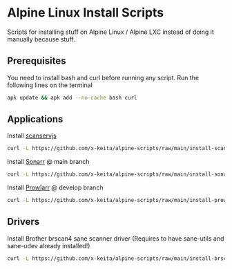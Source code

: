 # Alpine Linux Install Scripts

Scripts for installing stuff on Alpine Linux / Alpine LXC instead of doing it manually because stuff.

## Prerequisites

You need to install bash and curl before running any script. Run the following lines on the terminal

```bash
apk update && apk add --no-cache bash curl
```
## Applications

Install [scanservjs](https://github.com/sbs20/scanservjs)

```bash
curl -L https://github.com/x-keita/alpine-scripts/raw/main/install-scanservjs.sh | bash --
```

Install [Sonarr](https://sonarr.tv) @ main branch

```bash
curl -L https://github.com/x-keita/alpine-scripts/raw/main/install-sonarr.sh | bash --
```

Install [Prowlarr](https://prowlarr.com/) @ develop branch

```bash
curl -L https://github.com/x-keita/alpine-scripts/raw/main/install-prowlarr.sh | bash --
```

## Drivers

Install Brother brscan4 sane scanner driver (Requires to have sane-utils and sane-udev already installed!)

```bash
curl -L https://github.com/x-keita/alpine-scripts/raw/main/install-brscan4.sh | bash --
```
